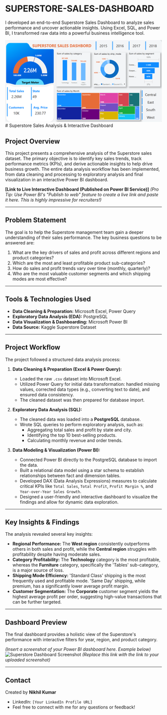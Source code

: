# SUPERSTORE-SALES-DASHBOARD
I developed an end-to-end Superstore Sales Dashboard to analyze sales performance and uncover actionable insights. Using Excel, SQL, and Power BI, I transformed raw data into a powerful business intelligence tool.

<img src="https://github.com/nikhil21418/SUPERSTORE-SALES-DASHBOARD/blob/89c8e2be9f9450fac7dafc421d43dd5dbc60ae51/Screenshot%202025-10-02%20202234.png" alt="Image Description" width="600">
# Superstore Sales Analysis & Interactive Dashboard

## Project Overview

This project presents a comprehensive analysis of the Superstore sales dataset. The primary objective is to identify key sales trends, track performance metrics (KPIs), and derive actionable insights to help drive business growth. The entire data analysis workflow has been implemented, from data cleaning and processing to exploratory analysis and final visualization in an interactive Power BI dashboard.

**[Link to Live Interactive Dashboard (Published on Power BI Service)]** *(Pro Tip: Use Power BI's "Publish to web" feature to create a live link and paste it here. This is highly impressive for recruiters!)*

---

## Problem Statement

The goal is to help the Superstore management team gain a deeper understanding of their sales performance. The key business questions to be answered are:
1.  What are the key drivers of sales and profit across different regions and product categories?
2.  Which are the most and least profitable product sub-categories?
3.  How do sales and profit trends vary over time (monthly, quarterly)?
4.  Who are the most valuable customer segments and which shipping modes are most effective?

---

## Tools & Technologies Used

* **Data Cleaning & Preparation:** Microsoft Excel, Power Query
* **Exploratory Data Analysis (EDA):** PostgreSQL
* **Data Visualization & Dashboarding:** Microsoft Power BI
* **Data Source:** Kaggle Superstore Dataset

---

## Project Workflow

The project followed a structured data analysis process:

1.  **Data Cleaning & Preparation (Excel & Power Query):**
    * Loaded the raw `.csv` dataset into Microsoft Excel.
    * Utilized Power Query for initial data transformation: handled missing values, corrected data types (e.g., converting text to date), and ensured data consistency.
    * The cleaned dataset was then prepared for database import.

2.  **Exploratory Data Analysis (SQL):**
    * The cleaned data was loaded into a **PostgreSQL** database.
    * Wrote SQL queries to perform exploratory analysis, such as:
        * Aggregating total sales and profit by state and city.
        * Identifying the top 10 best-selling products.
        * Calculating monthly revenue and order trends.

3.  **Data Modeling & Visualization (Power BI):**
    * Connected Power BI directly to the PostgreSQL database to import the data.
    * Built a relational data model using a star schema to establish relationships between fact and dimension tables.
    * Developed DAX (Data Analysis Expressions) measures to calculate critical KPIs like `Total Sales`, `Total Profit`, `Profit Margin %`, and `Year-over-Year Sales Growth`.
    * Designed a user-friendly and interactive dashboard to visualize the findings and allow for dynamic data exploration.

---

## Key Insights & Findings

The analysis revealed several key insights:

* **Regional Performance:** The **West region** consistently outperforms others in both sales and profit, while the **Central region** struggles with profitability despite having moderate sales.
* **Category Profitability:** The **Technology** category is the most profitable, whereas the **Furniture** category, specifically the 'Tables' sub-category, is a major source of loss.
* **Shipping Mode Efficiency:** 'Standard Class' shipping is the most frequently used and profitable mode. 'Same Day' shipping, while premium, has a significantly lower average profit margin.
* **Customer Segmentation:** The **Corporate** customer segment yields the highest average profit per order, suggesting high-value transactions that can be further targeted.

---

## Dashboard Preview

The final dashboard provides a holistic view of the Superstore's performance with interactive filters for year, region, and product category.

*(Insert a screenshot of your Power BI dashboard here. Example below)*
![Superstore Dashboard Screenshot](https://i.imgur.com/example-screenshot.png) 
*(Replace this link with the link to your uploaded screenshot)*


---

## Contact

Created by **Nikhil Kumar**

* LinkedIn: `[Your LinkedIn Profile URL]`
* Feel free to connect with me for any questions or feedback!

